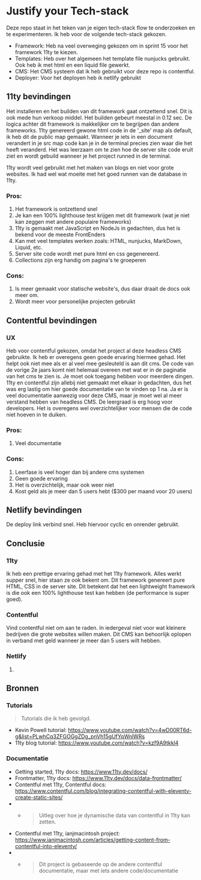 # Justify your Tech-stack
Deze repo staat in het teken van je eigen tech-stack flow te onderzoeken en te experimenteren. Ik heb voor de volgende tech-stack gekozen.

- Framework: Heb na veel overweging gekozen om in sprint 15 voor het framework 11ty te kiezen.
- Templates: Heb over het algemeen het template file nunjucks gebruikt. Ook heb ik met html en een liquid file gewerkt.
- CMS: Het CMS systeem dat ik heb gebruikt voor deze repo is contentful.
- Deployer: Voor het deployen heb ik netlify gebruikt

## 11ty bevindingen
Het installeren en het builden van dit framework gaat ontzettend snel. Dit is ook mede hun verkoop middel. Het builden gebeurt meestal in 0.12 sec.
De logica achter dit framework is makkelijker om te begrijpen dan andere frameworks.
11ty genereerd gewone html code in de '_site' map  als default, ik heb dit de public map gemaakt. 
Wanneer je iets in een document verandert in je src map code kan je in de terminal precies zien waar die het heeft veranderd.
Het was leerzaam om te zien hoe de server site code eruit ziet en wordt gebuild wanneer je het project runned in de terminal.


11ty wordt veel gebruikt met het maken van blogs en niet voor grote websites. 
Ik had wel wat moeite met het goed runnen van de database in 11ty.



### Pros:
1. Het framework is ontzettend snel
2. Je kan een 100% lighthouse test krijgen met dit framework (wat je niet kan zeggen met andere populaire frameworks)
3. 11ty is gemaakt met JavaScript en NodeJs in gedachten, dus het is bekend voor de meeste FrontEnders
4. Kan met veel templates werken zoals: HTML, nunjucks, MarkDown, Liquid, etc.
5. Server site code wordt met pure html en css gegenereerd.
6. Collections zijn erg handig om pagina's te groeperen

### Cons:
1. Is meer gemaakt voor statische website's, dus daar draait de docs ook meer om.
2. Wordt meer voor personelijke projecten gebruikt


## Contentful bevindingen

### UX
Heb voor contentful gekozen, omdat het project al deze headless CMS gebruikte.
Ik heb er overegens geen goede ervaring hiermee gehad. 
Het helpt ook niet mee als er al veel mee gesleuteld is aan dit cms. 
De code van de vorige 2e jaars komt niet helemaal overeen met wat er in de paginatie van het cms te zien is.
Je moet ook toegang hebben voor meerdere dingen. 
11ty en contentful zijn allebij niet gemaakt met elkaar in gedachten, dus het was erg lastig om hier goede documentatie van te vinden op 1 na.
Ja er is veel documentatie aanwezig voor deze CMS, maar je moet wel al meer verstand hebben van headless CMS. De leergraad is erg hoog voor developers. Het is overegens wel overzichtelijker voor mensen die de code niet hoeven in te duiken.

### Pros:
1. Veel documentatie
   
### Cons:
1.  Leerfase is veel hoger dan bij andere cms systemen
2.  Geen goede ervaring
3.  Het is overzichtelijk, maar ook weer niet
4.  Kost geld als je meer dan 5 users hebt ($300 per maand voor 20 users)

## Netlify bevindingen
De deploy link verbind snel. Heb hiervoor cyclic en onrender gebruikt. 


## Conclusie
### 11ty
Ik heb een prettige ervaring gehad met het 11ty framework. Alles werkt supper snel, hier staan ze ook bekent om. Dit framework genereert pure HTML, CSS in de server site. Dit betekent dat het een lightweight framework is die ook een 100% lighthouse test kan hebben (de performance is super goed). 

### Contentful
Vind contentful niet om aan te raden. In iedergeval niet voor wat kleinere bedrijven die grote websites willen maken. Dit CMS kan behoorlijk oplopen in verband met geld wanneer je meer dan 5 users wilt hebben.

### Netlify
1. 

## Bronnen
### Tutorials
> Tutorials die ik heb gevolgd.
- Kevin Powell tutorial: https://www.youtube.com/watch?v=4wD00RT6d-g&list=PLwhCq3ZFGOGgZDg_pnVh15gUfYqWnlWRs
- 11ty blog tutorial: https://www.youtube.com/watch?v=kzf9A9tkkl4

### Documentatie
- Getting started, 11ty docs: https://www.11ty.dev/docs/
- Frontmatter, 11ty docs: https://www.11ty.dev/docs/data-frontmatter/
- Contentful met 11ty, Contentful docs: https://www.contentful.com/blog/integrating-contentful-with-eleventy-create-static-sites/
- - > Uitleg over hoe je dynamische data van contentful in 11ty kan zetten.
- Contentful met 11ty, ianjmacintosh project: https://www.ianjmacintosh.com/articles/getting-content-from-contentful-into-eleventy/
- - > Dit project is gebaseerde op de andere contentful documentatie, maar met iets andere code/documentatie
